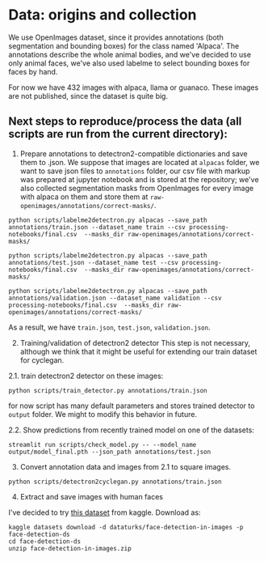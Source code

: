 # Data: origins and collection

We use OpenImages dataset, since it provides annotations (both segmentation and bounding boxes) for the class named 'Alpaca'.
The annotations describe the whole animal bodies, and we've decided to use only animal faces, we've also used labelme to select bounding boxes for faces by hand.

For now we have 432 images with alpaca, llama or guanaco. These images are not published, since the dataset is quite big.

## Next steps to reproduce/process the data (all scripts are run from the current directory):

1. Prepare annotations to detectron2-compatible dictionaries and save them to .json.
We suppose that images are located at `alpacas` folder, we want to save json files to `annotations` folder, our csv file with markup was prepared at jupyter notebook and is stored at the repository; we've also collected segmentation masks from OpenImages for every image with alpaca on them and store them at `raw-openimages/annotations/correct-masks/`.

```
python scripts/labelme2detectron.py alpacas --save_path annotations/train.json --dataset_name train --csv processing-notebooks/final.csv  --masks_dir raw-openimages/annotations/correct-masks/

python scripts/labelme2detectron.py alpacas --save_path annotations/test.json --dataset_name test --csv processing-notebooks/final.csv  --masks_dir raw-openimages/annotations/correct-masks/

python scripts/labelme2detectron.py alpacas --save_path annotations/validation.json --dataset_name validation --csv processing-notebooks/final.csv  --masks_dir raw-openimages/annotations/correct-masks/
```
As a result, we have `train.json`, `test.json`, `validation.json`.

2. Training/validation of detectron2 detector
This step is not necessary, although we think that it might be useful for extending our train dataset for cyclegan.

  2.1. train detectron2 detector on these images:

  ```
  python scripts/train_detector.py annotations/train.json
  ```

  for now script has many default parameters and stores trained detector to `output` folder. We might to modify this behavior in future.

  2.2. Show predictions from recently trained model on one of the datasets:

  ```
  streamlit run scripts/check_model.py -- --model_name output/model_final.pth --json_path annotations/test.json
  ```

3. Convert annotation data and images from 2.1 to square images.
```
python scripts/detectron2cyclegan.py annotations/train.json
```

4. Extract and save images with human faces

I've decided to try [this dataset](https://www.kaggle.com/dataturks/face-detection-in-images) from kaggle. Download as:
```
kaggle datasets download -d dataturks/face-detection-in-images -p face-detection-ds
cd face-detection-ds
unzip face-detection-in-images.zip
```
